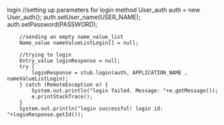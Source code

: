 login 
		//setting up parameters for login method
		User_auth auth = new User_auth();
		auth.setUser_name(USER_NAME);
		auth.setPassword(PASSWORD);
		
		//sending an empty name_value_list
		Name_value nameValueListLogin[] = null;
		
		//trying to login
		Entry_value loginResponse = null;
		try {
			loginResponse = stub.login(auth, APPLICATION_NAME , nameValueListLogin);
		} catch (RemoteException e) {
			System.out.println("login failed. Message: "+e.getMessage());
			e.printStackTrace();
		}
		System.out.println("login successful! login id: "+loginResponse.getId());

